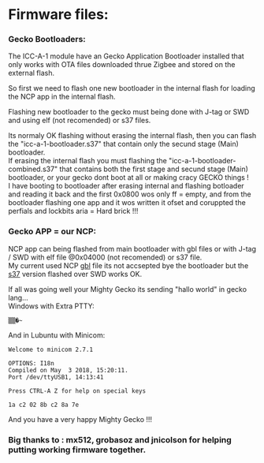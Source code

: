 # Firmware files:

### Gecko Bootloaders:
The ICC-A-1 module have an Gecko Application Bootloader installed that only works with OTA files downloaded thrue Zigbee and stored on the external flash.  
  
So first we need to flash one new bootloader in the internal flash for loading the NCP app in the internal flash.  
  
Flashing new bootloader to the gecko must being done with J-tag or SWD and using elf (not recomended) or s37 files.    
  
Its normaly OK flashing without erasing the internal flash, then you can flash the "icc-a-1-bootloader.s37" that contain only the secund stage (Main) bootloader.  
If erasing the internal flash you must flashing the "icc-a-1-bootloader-combined.s37" that contains both the first stage and secund stage (Main) bootloader, or your gecko dont boot at all or making cracy GECKO things !  
I have booting to bootloader after erasing internal and flashing botloader and reading it back and the first 0x0800 wos only ff = empty,  and from the bootloader flashing one app and it wos written it ofset and coruppted the perfials and lockbits aria = Hard brick !!!  

### Gecko APP = our NCP:
NCP app can being flashed from main bootloader with gbl files or with  J-tag / SWD with elf file @0x04000 (not recomended) or s37 file.  
My current used NCP [gbl](https://github.com/grobasoz/zigbee-firmware/blob/master/NCP_USW_MG1P132F256-115k2-V676.ebl) file its not accsepted bye the bootloader but the [s37](https://github.com/grobasoz/zigbee-firmware/blob/master/NCP_USW_MG1P132F256-115k2-V676.s37) version flashed over SWD works OK.  

If all was going well your Mighty Gecko its sending "hallo world" in gecko lang...  
Windows with Extra PTTY:
```
▒▒�~
```
And in Lubuntu with Minicom:
```
Welcome to minicom 2.7.1

OPTIONS: I18n                                                                
Compiled on May  3 2018, 15:20:11.                                           
Port /dev/ttyUSB1, 14:13:41                                                  
                                                                             
Press CTRL-A Z for help on special keys                                              
                                                                                     
1a c2 02 8b c2 8a 7e  
```

And you have a very happy Mighty Gecko !!!

### Big  thanks to : mx512, grobasoz and jnicolson for helping putting working firmware together.  


